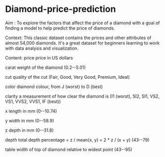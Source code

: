 # Diamond-price-prediction
Aim : To explore the factors that affect the price of a diamond with a goal of finding a model to help predict the price of diamonds.

Context:
This classic dataset contains the prices and other attributes of almost 54,000 diamonds. It's a great dataset for beginners learning to work with data analysis and visualization.

Content:
price price in US dollars

carat weight of the diamond (0.2--5.01)

cut quality of the cut (Fair, Good, Very Good, Premium, Ideal)

color diamond colour, from J (worst) to D (best)

clarity a measurement of how clear the diamond is (I1 (worst), SI2, SI1, VS2, VS1, VVS2, VVS1, IF (best))

x length in mm (0--10.74)

y width in mm (0--58.9)

z depth in mm (0--31.8)

depth total depth percentage = z / mean(x, y) = 2 * z / (x + y) (43--79)

table width of top of diamond relative to widest point (43--95)
